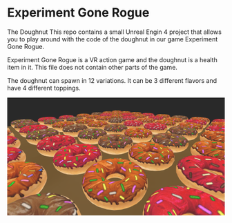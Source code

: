 # Experiment Gone Rogue

The Doughnut
This repo contains a small Unreal Engin 4 project that allows you to play around with 
the code of the doughnut in our game Experiment Gone Rogue.
 
 Experiment Gone Rogue is a VR action game and the doughnut is a health item in it. 
 This file does not contain other parts of the game. 
 
 The doughnut can spawn in 12 variations. It can be 3 different flavors and have 4 different toppings.
 
 ![Doughnut Screenshot 1](https://raw.githubusercontent.com/ExperimentGoneRogue/Experiment-Gone-Rogue/master/Dougnuts_screenshot.png)
